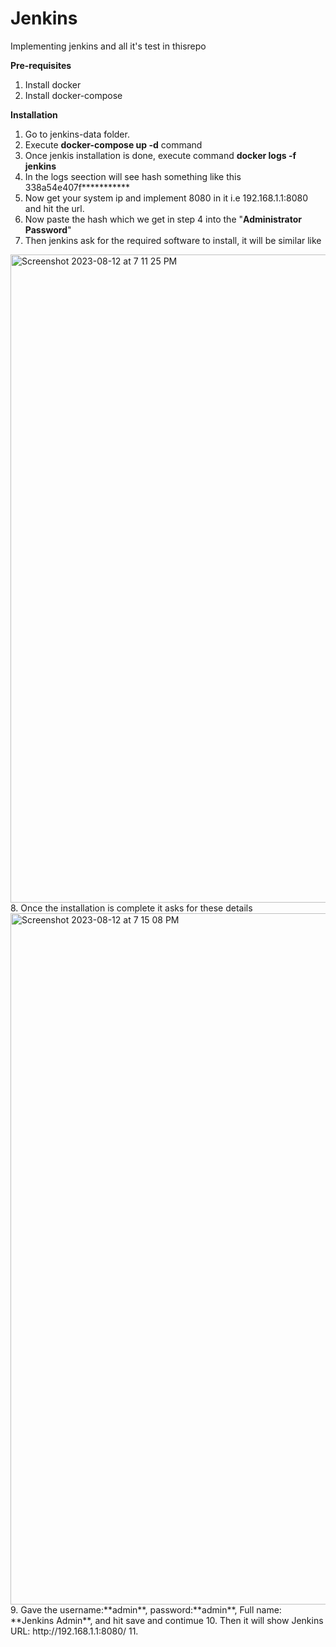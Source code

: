 # Jenkins
Implementing jenkins and all it's test in thisrepo


**Pre-requisites**
1. Install docker
2. Install docker-compose


**Installation**

1. Go to jenkins-data folder.
2. Execute **docker-compose up -d** command
3. Once jenkis installation is done, execute command **docker logs -f jenkins**
4. In the logs seection will see hash something like this 338a54e407f***********
5. Now get your system ip and implement 8080 in it i.e
    192.168.1.1:8080 and hit the url.
6. Now paste the hash which we get in step 4 into the "**Administrator Password**"
7. Then jenkins ask for the required software to install, it will be similar like
<img width="1037" alt="Screenshot 2023-08-12 at 7 11 25 PM" src="https://github.com/raghavgarg1996/Jenkins/assets/117148030/c37a8bb4-d469-4f0a-9f98-bcb6f179e969">
8. Once the installation is complete it asks for these details
<img width="1106" alt="Screenshot 2023-08-12 at 7 15 08 PM" src="https://github.com/raghavgarg1996/Jenkins/assets/117148030/c27389ed-8a91-4807-a263-701c4076483f">
9. Gave the username:**admin**, password:**admin**, Full name: **Jenkins Admin**, and hit save and contimue
10. Then it will show Jenkins URL: http://192.168.1.1:8080/
11. 